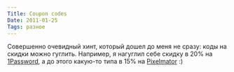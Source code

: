 ```yaml
---
Title: Coupon codes
Date: 2011-01-25
Tags: разное
---
```


Совершенно очевидный хинт, который дошел до меня не сразу: коды на скидки можно гуглить. Например, я нагуглил себе скидку в 20% на [1Password](http://www.1password.com), а до этого какую-то типа в 15% на [Pixelmator](http://www.pixelmator.com/) :)